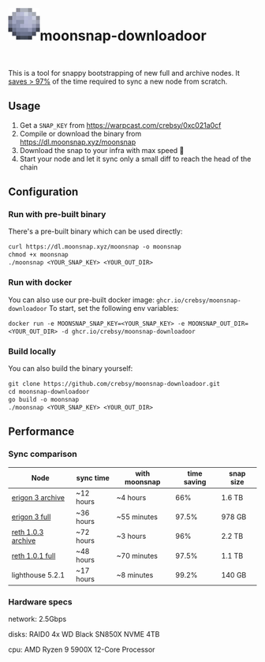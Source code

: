 <img src="./assets/moonsnap.png" align="left" width="64" height="64" />
<h1>moonsnap-downloadoor</h1>
<br clear="left"/>

This is a tool for snappy bootstrapping of new full and archive nodes.
It [saves > 97%](#sync-comparison) of the time required to sync a new node from scratch.

## Usage
1. Get a `SNAP_KEY` from https://warpcast.com/crebsy/0xc021a0cf
2. Compile or download the binary from https://dl.moonsnap.xyz/moonsnap
3. Download the snap to your infra with max speed 🚀
4. Start your node and let it sync only a small diff to reach the head of the chain

## Configuration
### Run with pre-built binary
There's a pre-built binary which can be used directly:
```
curl https://dl.moonsnap.xyz/moonsnap -o moonsnap
chmod +x moonsnap
./moonsnap <YOUR_SNAP_KEY> <YOUR_OUT_DIR>
```

### Run with docker
You can also use our pre-built docker image: `ghcr.io/crebsy/moonsnap-downloadoor`
To start, set the following env variables:
```
docker run -e MOONSNAP_SNAP_KEY=<YOUR_SNAP_KEY> -e MOONSNAP_OUT_DIR=<YOUR_OUT_DIR> -d ghcr.io/crebsy/moonsnap-downloadoor
```

### Build locally
You can also build the binary yourself:
```
git clone https://github.com/crebsy/moonsnap-downloadoor.git
cd moonsnap-downloadoor
go build -o moonsnap
./moonsnap <YOUR_SNAP_KEY> <YOUR_OUT_DIR>
```

## Performance
### Sync comparison
| Node             | sync time | with moonsnap | time saving | snap size |
| ---------------- | --------- | ------------- | ----------- | --------- |
| [erigon 3 archive](https://github.com/erigontech/erigon/commit/7931ce92ccbe1be5c16c183962cdbaa916aaeb14) | ~12 hours | ~4 hours      | 66%         | 1.6 TB    |
| [erigon 3 full](https://github.com/erigontech/erigon/commit/12c2732ad92733a6a6aae9db7259062182799674)    | ~36 hours | ~55 minutes   | 97.5%       | 978 GB    |
| [reth 1.0.3 archive](https://github.com/paradigmxyz/reth/releases/tag/v1.0.3) | ~72 hours | ~3 hours     | 96%       | 2.2 TB    |
| [reth 1.0.1 full](https://github.com/paradigmxyz/reth/releases/tag/v1.0.1)   | ~48 hours | ~70 minutes   | 97.5%     | 1.1 TB    |
| lighthouse 5.2.1   | ~17 hours | ~8 minutes    | 99.2%     | 140 GB    |

### Hardware specs
network: 2.5Gbps

disks: RAID0 4x WD Black SN850X NVME 4TB

cpu: AMD Ryzen 9 5900X 12-Core Processor

